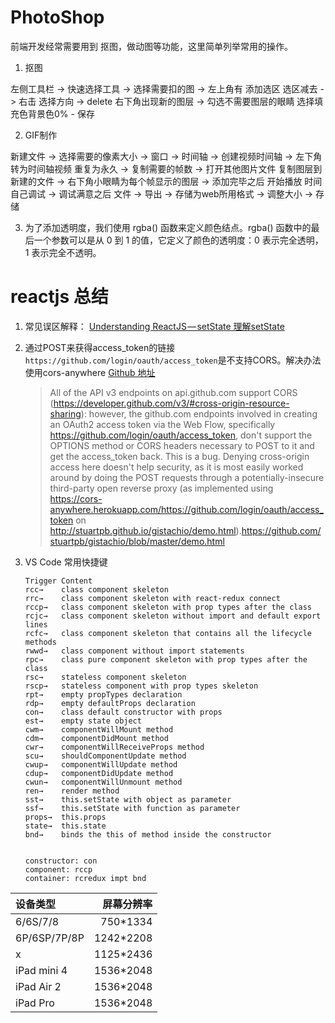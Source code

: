 # PhotoShop 
前端开发经常需要用到 抠图，做动图等功能，这里简单列举常用的操作。

1. 抠图

左侧工具栏 ->  快速选择工具 -> 选择需要扣的图 -> 左上角有 添加选区 选区减去 -> 右击 选择方向 -> delete  右下角出现新的图层 -> 勾选不需要图层的眼睛 选择填充色背景色0% - 保存

2. GIF制作
    
新建文件 -> 选择需要的像素大小 -> 窗口 -> 时间轴 -> 创建视频时间轴 -> 左下角 转为时间轴视频 重复为永久 -> 复制需要的帧数 -> 打开其他图片文件 复制图层到 新建的文件 -> 右下角小眼睛为每个帧显示的图层 -> 添加完毕之后 开始播放 时间自己调试 -> 调试满意之后 文件 -> 导出 -> 存储为web所用格式 -> 调整大小 ->  存储

3. 为了添加透明度，我们使用 rgba() 函数来定义颜色结点。rgba() 函数中的最后一个参数可以是从 0 到 1 的值，它定义了颜色的透明度：0 表示完全透明，1 表示完全不透明。


# reactjs 总结
1. 常见误区解释： [Understanding ReactJS — setState 理解setState](https://medium.com/@baphemot/understanding-reactjs-setstate-a4640451865b)
2. 通过POST来获得access_token的链接`https://github.com/login/oauth/access_token`是不支持CORS。解决办法使用cors-anywhere [Github 地址](https://github.com/Rob--W/cors-anywhere/)

    >All of the API v3 endpoints on api.github.com support CORS (https://developer.github.com/v3/#cross-origin-resource-sharing): however, the github.com endpoints involved in creating an OAuth2 access token via the Web Flow, specifically https://github.com/login/oauth/access_token, don't support the OPTIONS method or CORS headers necessary to POST to it and get the access_token back.
    >This is a bug. Denying cross-origin access here doesn't help security, as it is most easily worked around by doing the POST requests through a potentially-insecure third-party open reverse proxy (as implemented using https://cors-anywhere.herokuapp.com/https://github.com/login/oauth/access_token on http://stuartpb.github.io/gistachio/demo.html).https://github.com/stuartpb/gistachio/blob/master/demo.html
4. VS Code 常用快捷键
    ```
    Trigger	Content
    rcc→	class component skeleton
    rrc→	class component skeleton with react-redux connect
    rccp→	class component skeleton with prop types after the class
    rcjc→	class component skeleton without import and default export lines
    rcfc→	class component skeleton that contains all the lifecycle methods
    rwwd→	class component without import statements
    rpc→	class pure component skeleton with prop types after the class
    rsc→	stateless component skeleton
    rscp→	stateless component with prop types skeleton
    rpt→	empty propTypes declaration
    rdp→	empty defaultProps declaration
    con→	class default constructor with props
    est→	empty state object
    cwm→	componentWillMount method
    cdm→	componentDidMount method
    cwr→	componentWillReceiveProps method
    scu→	shouldComponentUpdate method
    cwup→	componentWillUpdate method
    cdup→	componentDidUpdate method
    cwun→	componentWillUnmount method
    ren→	render method
    sst→	this.setState with object as parameter
    ssf→	this.setState with function as parameter
    props→	this.props
    state→	this.state
    bnd→	binds the this of method inside the constructor

    
    constructor: con
    component: rccp
    container: rcredux impt bnd
    
    ```    

| 设备类型     | 屏幕分辨率 |
| :---        |    ---: |
| 6/6S/7/8 | 750*1334 |
| 6P/6SP/7P/8P | 1242*2208 |
| x | 1125*2436 |
| iPad mini 4 | 1536*2048 |
| iPad Air 2 | 1536*2048 |
| iPad Pro | 1536*2048 |
